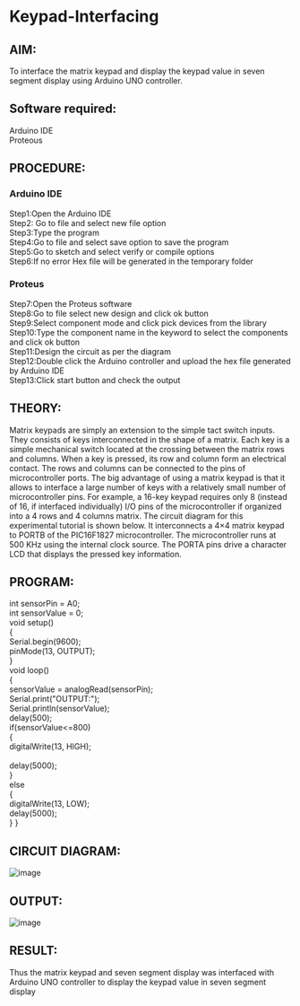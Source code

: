 # Keypad-Interfacing

##  AIM:
To interface the matrix keypad and display the keypad value in seven segment display using Arduino UNO controller.

## Software required:
Arduino IDE </br>
Proteous

## PROCEDURE:
### Arduino IDE
Step1:Open the Arduino IDE </br>
Step2: Go to file and select new file option </br>
Step3:Type the program </br>
Step4:Go to file and select save option to save the program </br>
Step5:Go to sketch and select verify or compile options </br>
Step6:If no error Hex file will be generated in the temporary folder </br>
### Proteus
Step7:Open the Proteus software </br>
Step8:Go to file select new design and click ok button </br>
Step9:Select component mode and click pick devices from the library </br>
Step10:Type the component name in the keyword to select the components and click ok button </br>
Step11:Design the circuit as per the diagram </br>
Step12:Double click the Arduino controller and upload the hex file generated by Arduino IDE </br>
Step13:Click start button and check the output

## THEORY:
Matrix keypads are simply an extension to the simple tact switch inputs. They consists of keys interconnected in the shape of a matrix. Each key is a simple mechanical switch located at the crossing between the matrix rows and columns. When a key is pressed, its row and column form an electrical contact. The rows and columns can be connected to the pins of microcontroller ports. The big advantage of using a matrix keypad is that it allows to interface a large number of keys with a relatively small number of microcontroller pins. For example, a 16-key keypad requires only 8 (instead of 16, if interfaced individually) I/O pins of the microcontroller if organized into a 4 rows and 4 columns matrix. The circuit diagram for this experimental tutorial is shown below. It interconnects a 4×4 matrix keypad to PORTB of the PIC16F1827 microcontroller. The microcontroller runs at 500 KHz using the internal clock source. The PORTA pins drive a character LCD that displays the pressed key information.
## PROGRAM:
int sensorPin = A0;</br> 
int sensorValue = 0; </br> 
void setup() </br> 
{</br> 
Serial.begin(9600); </br> 
pinMode(13, OUTPUT);</br> 
}</br> 
void loop() </br> 
{</br> 
  sensorValue = analogRead(sensorPin);</br> 
  Serial.print("OUTPUT:");</br> 
  Serial.println(sensorValue); </br> 
  delay(500);</br> 
  if(sensorValue<=800)</br> 
  {</br> 
  digitalWrite(13, HIGH); </br>  
  delay(5000);</br> 
  }</br> 
  else</br> 
  {</br> 
  digitalWrite(13, LOW);  </br> 
  delay(5000);</br> 
  }
}
## CIRCUIT DIAGRAM:
![image](https://github.com/TABARAKHUSSAIN9631/Keypad-Interfacing/assets/132323440/69e8f5d2-f027-4e0a-8974-bf5dc0d834a0)

## OUTPUT:
![image](https://github.com/TABARAKHUSSAIN9631/Keypad-Interfacing/assets/132323440/78a1081d-daf8-4924-866d-14ba132eed01)

## RESULT:
Thus the matrix keypad and seven segment display was interfaced with Arduino UNO controller to display the keypad value in seven segment display
